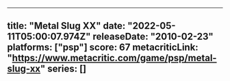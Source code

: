 
---
title: "Metal Slug XX"
date: "2022-05-11T05:00:07.974Z"
releaseDate: "2010-02-23"
platforms: ["psp"]
score: 67
metacriticLink: "https://www.metacritic.com/game/psp/metal-slug-xx"
series: []
---
